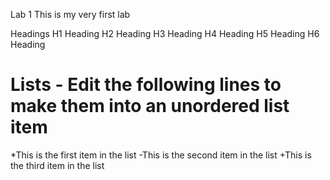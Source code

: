 
Lab 1
This is my very first lab

Headings
H1 Heading
H2 Heading
H3 Heading 
H4 Heading
H5 Heading
H6 Heading

# Lists - Edit the following lines to make them into an unordered list item
*This is the first item in the list
-This is the second item in the list
+This is the third item in the list


